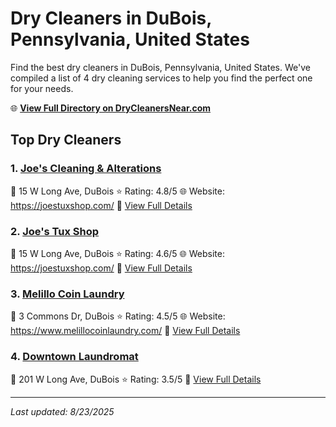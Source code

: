 # Dry Cleaners in DuBois, Pennsylvania, United States

Find the best dry cleaners in DuBois, Pennsylvania, United States. We've compiled a list of 4 dry cleaning services to help you find the perfect one for your needs.

🌐 **[View Full Directory on DryCleanersNear.com](https://drycleanersnear.com/city/US/Pennsylvania/DuBois)**

## Top Dry Cleaners

### 1. [Joe's Cleaning & Alterations](https://drycleanersnear.com/dryCleaner/686735b2bb1702f4ee39b17e/joe-s-cleaning-alterations)
📍 15 W Long Ave, DuBois
⭐ Rating: 4.8/5
🌐 Website: https://joestuxshop.com/
🔗 [View Full Details](https://drycleanersnear.com/dryCleaner/686735b2bb1702f4ee39b17e/joe-s-cleaning-alterations)

### 2. [Joe's Tux Shop](https://drycleanersnear.com/dryCleaner/686735d4bb1702f4ee39b398/joe-s-tux-shop)
📍 15 W Long Ave, DuBois
⭐ Rating: 4.6/5
🌐 Website: https://joestuxshop.com/
🔗 [View Full Details](https://drycleanersnear.com/dryCleaner/686735d4bb1702f4ee39b398/joe-s-tux-shop)

### 3. [Melillo Coin Laundry](https://drycleanersnear.com/dryCleaner/686735b7bb1702f4ee39b1ea/melillo-coin-laundry)
📍 3 Commons Dr, DuBois
⭐ Rating: 4.5/5
🌐 Website: https://www.melillocoinlaundry.com/
🔗 [View Full Details](https://drycleanersnear.com/dryCleaner/686735b7bb1702f4ee39b1ea/melillo-coin-laundry)

### 4. [Downtown Laundromat](https://drycleanersnear.com/dryCleaner/686735babb1702f4ee39b248/downtown-laundromat)
📍 201 W Long Ave, DuBois
⭐ Rating: 3.5/5
🔗 [View Full Details](https://drycleanersnear.com/dryCleaner/686735babb1702f4ee39b248/downtown-laundromat)


---

*Last updated: 8/23/2025*
